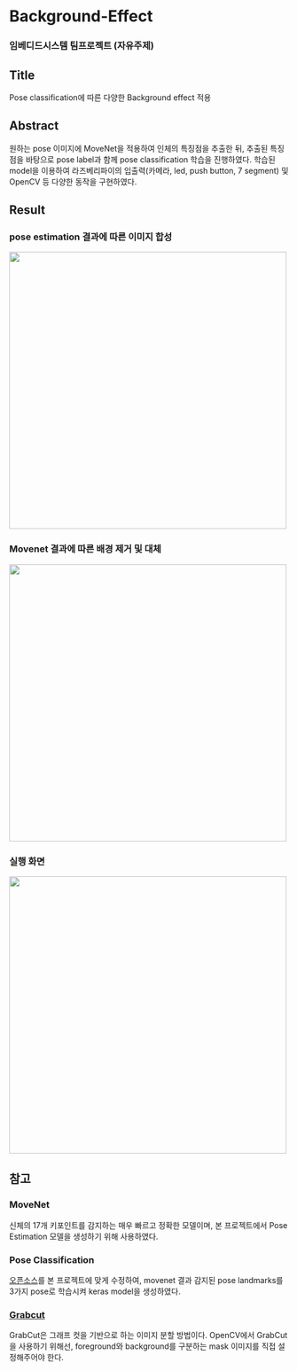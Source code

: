# Background-Effect
### 임베디드시스템 팀프로젝트 (자유주제)

## Title

Pose classification에 따른 다양한 Background effect 적용

## Abstract

원하는 pose 이미지에 MoveNet을 적용하여 인체의 특징점을 추출한 뒤, 추출된 특징점을 바탕으로 pose label과 함께 pose classification 학습을 진행하였다. 학습된 model을 이용하여 라즈베리파이의 입출력(카메라, led, push button, 7 segment) 및 OpenCV 등 다양한 동작을 구현하였다.

## Result
### pose estimation 결과에 따른 이미지 합성
<img src="https://github.com/5tarry/Background-Effect/assets/109569066/ae5af7a1-bc39-4878-aff9-ec79645afe91.png" width="500"/>

### Movenet 결과에 따른 배경 제거 및 대체
<img src="https://github.com/5tarry/Background-Effect/assets/109569066/49b01813-6d1e-4d37-b8f2-f2bd4cccf426.png" width="500"/>

### 실행 화면
<img src="https://github.com/5tarry/Background-Effect/assets/109569066/a514b02c-5151-42d3-95c6-22bf6157706f.png" width="500"/>

## 참고
### MoveNet
신체의 17개 키포인트를 감지하는 매우 빠르고 정확한 모델이며, 본 프로젝트에서 Pose Estimation 모델을 생성하기 위해 사용하였다.

### Pose Classification
[오픈소스](https://www.tensorflow.org/lite/tutorials/pose_classification?hl=ko)를 본 프로젝트에 맞게 수정하여, movenet 결과 감지된 pose landmarks를 3가지 pose로 학습시켜 keras model을 생성하였다.

### [Grabcut](https://en.wikipedia.org/wiki/GrabCut)
GrabCut은 그래프 컷을 기반으로 하는 이미지 분할 방법이다. OpenCV에서 GrabCut을 사용하기 위해선, foreground와 background를 구분하는 mask 이미지를 직접 설정해주어야 한다.
